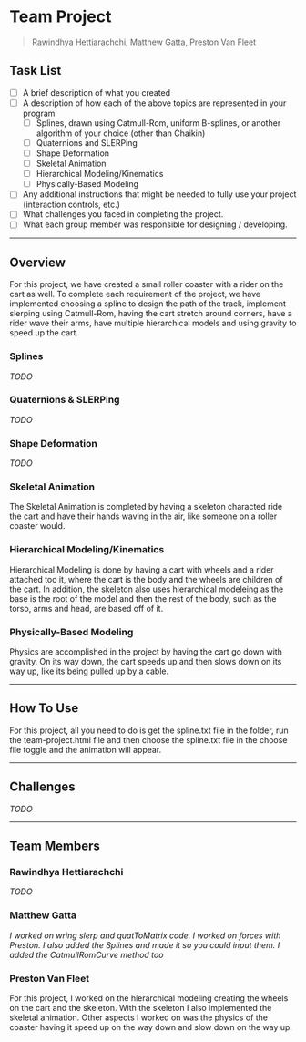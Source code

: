 # Team Project
>Rawindhya Hettiarachchi, Matthew Gatta, Preston Van Fleet

## Task List
- [ ] A brief description of what you created
- [ ] A description of how each of the above topics are represented in your program
  - [ ] Splines, drawn using Catmull-Rom, uniform B-splines, or another algorithm of your choice (other than Chaikin)
  - [ ] Quaternions and SLERPing
  - [ ] Shape Deformation
  - [ ] Skeletal Animation
  - [ ] Hierarchical Modeling/Kinematics
  - [ ] Physically-Based Modeling
- [ ] Any additional instructions that might be needed to fully use your project (interaction controls, etc.)
- [ ] What challenges you faced in completing the project.
- [ ] What each group member was responsible for designing / developing.

---

## Overview
For this project, we have created a small roller coaster with a rider on the cart as well.
To complete each requirement of the project, we have implemented choosing a spline to 
design the path of the track, implement slerping using Catmull-Rom, having the cart stretch
around corners, have a rider wave their arms, have multiple hierarchical models and using 
gravity to speed up the cart.

### Splines
*TODO*

### Quaternions & SLERPing
*TODO*

### Shape Deformation
*TODO*

### Skeletal Animation
The Skeletal Animation is completed by having a skeleton characted ride the cart and have 
their hands waving in the air, like someone on a roller coaster would.

### Hierarchical Modeling/Kinematics
Hierarchical Modeling is done by having a cart with wheels and a rider attached too it, where
the cart is the body and the wheels are children of the cart. In addition, the skeleton also 
uses hierarchical modeleing as the base is the root of the model and then the rest of the body, 
such as the torso, arms and head, are based off of it.

### Physically-Based Modeling
Physics are accomplished in the project by having the cart go down with gravity. On its way down, 
the cart speeds up and then slows down on its way up, like its being pulled up by a cable.

---

## How To Use
For this project, all you need to do is get the spline.txt file in the folder, run the team-project.html 
file and then choose the spline.txt file in the choose file toggle and the animation will appear.

---

## Challenges
*TODO*

---

## Team Members
### Rawindhya Hettiarachchi
*TODO*

### Matthew Gatta
*I worked on wring slerp and quatToMatrix code. I worked on forces with Preston. I also added the Splines and 
made it so you could input them. I added the CatmullRomCurve method too*

### Preston Van Fleet
For this project, I worked on the hierarchical modeling creating the wheels on the cart and the skeleton. 
With the skeleton I also implemented the skeletal animation. Other aspects I worked on was the physics of the 
coaster having it speed up on the way down and slow down on the way up.

